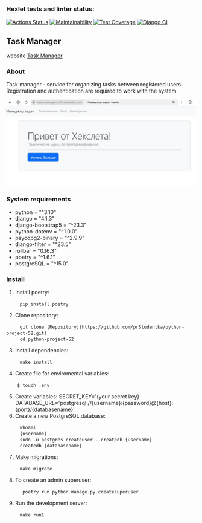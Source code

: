 ### Hexlet tests and linter status:
[![Actions Status](https://github.com/prStudentka/python-project-52/actions/workflows/hexlet-check.yml/badge.svg)](https://github.com/prStudentka/python-project-52/actions)
[![Maintainability](https://api.codeclimate.com/v1/badges/5187d7c7fe7ab0691712/maintainability)](https://codeclimate.com/github/prStudentka/python-project-52/maintainability)
[![Test Coverage](https://api.codeclimate.com/v1/badges/5187d7c7fe7ab0691712/test_coverage)](https://codeclimate.com/github/prStudentka/python-project-52/test_coverage)
[![Django CI](https://github.com/prStudentka/python-project-52/actions/workflows/django.yml/badge.svg)](https://github.com/prStudentka/python-project-52/actions/workflows/django.yml)

##  Task Manager
   website [Task Manager](https://task-manager-pu7v.onrender.com)

### About
Task manager - service for organizing tasks between registered users. Registration and authentication are required to work with the system.


![Main Image](https://raw.githubusercontent.com/prStudentka/python-project-52/main/media/mainWindow_taskManager.jpg)


### System requirements
- python = "^3.10"
- django = "4.1.3"
- django-bootstrap5 = "^23.3"
- python-dotenv = "^1.0.0"
- psycopg2-binary = "^2.9.9"
- django-filter = "^23.5"
- rollbar = "0.16.3"
- poetry = "^1.6.1"
- postgreSQL = "^15.0"

### Install
  1) Install poetry:
  ```
       pip install poetry
  ```
  2) Clone repository:
  ```
       git clone [Repository](https://github.com/prStudentka/python-project-52.git)
	   cd python-project-52
  ```
  3) Install dependencies:
  ```
       make install
  ```
  4) Create file for enviromental variables:
  ```
      $ touch .env
  ```
  5) Create variables:
        SECRET_KEY='{your secret key}'
		DATABASE_URL='postgresql://{username}:{password}@{host}:{port}/{databasename}'
  6) Create a new PostgreSQL database:
  ```
       whoami
       {username}
       sudo -u postgres createuser --createdb {username} 
       createdb {databasename}
  ```
  7) Make migrations:
  ```
       make migrate
  ```
  8) To create an admin superuser:
  ```
        poetry run python manage.py createsuperuser
  ```
  9) Run the development server:
  ```
       make run1
  ```
